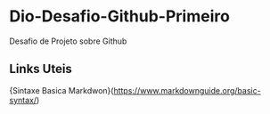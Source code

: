# Dio-Desafio-Github-Primeiro
Desafio de Projeto sobre Github
## Links Uteis
{Sintaxe Basica Markdwon}(https://www.markdownguide.org/basic-syntax/)
